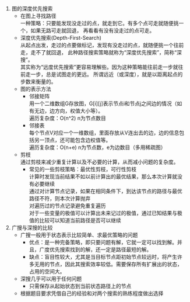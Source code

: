 1. 图的深度优先搜索
    * 在图上寻找路径  
    一种策略：只要能发现没走过的点，就走到它。有多个点可走就随便挑一个，如果无路可走就回退，
    再看看有没有没走过的点可走。
    * 深度优先搜索(Depth-First-Search)  
    从起点出发，走过的点要做标记，发现有没走过的点，就随便挑一个往前走，走不了就回退，
    此种路径搜索策略就称为“深度优先搜索”，简称“深搜”。  
    其实称为“远度优先搜索”更容易理解些。因为这种策略能往前走一步就往前走一步，总是试图走的更远。
    所谓远近（或深度），就是以距离起点的步数来衡量的。
    * 图的表示方法
        * 邻接矩阵  
        用一个二维数组G存放图，G\[i\]\[j\]表示节点i和节点j之间边的情况（如有无边，边方向，权值大小等）。  
        遍历复杂度：O(n^2)   n为节点数目
        * 邻接表  
        每个节点V对应一个一维数组，里面存放从V连出去的边，边的信息包括另一顶点，还可能包含边权值等。  
        遍历复杂度：O(n+e)  n为节点数，e为边数目（多用稀疏图）
     * 剪枝  
     通过剪枝来减少重复计算以及不必要的计算，从而减小问题的复杂度。  
        * 常见的一些剪枝策略：最优性剪枝，可行性剪枝  
        计算时发现当前结果不如以前计算出的最优结果，那么本次计算就没有必要继续  
        通过对计算节点记录，如果在相同条件下，到达该节点的路径与最优路径不符，则本次计算抛弃  
        对遍历过的节点记录避免重复遍历  
        对于一些变量的极值可以计算出未来记过的极值，通过已知结果与极值的比较可以知道当前路径是否可以继续
2. 广搜与深搜的比较
    * 广搜一般用于状态表示比较简单、求最优策略的问题
        * 优点：是一种完备策略，即只要问题有解，它就一定可以找到解。并且，广度优先搜索找到的解，还一定是路径最短的解。
        * 缺点：盲目性较大，尤其是当目标节点距初始节点较远时，将产生许多无用的节点，因此其搜索效率较低。需要保存所有扩展出的状态，占用的空间大。
    * 深搜几乎可以用于任何问题
        * 只需保存从起始状态到当前状态路径上的节点
    * 根据题目要求凭借自己的经验和对两个搜索的熟练程度做出选择
    